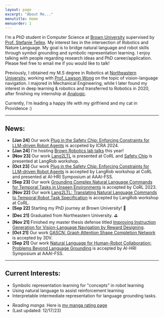 ```yaml
---
layout: page
excerpt: "About Me..."
menutitle: Home
menuorder: 1
---
```

I'm a PhD student in Computer Science at [Brown University](https://www.brown.edu/) supervised by [Prof. Stefanie Tellex](https://h2r.cs.brown.edu/people/). My interest lies in the intersection of Robotics and Nature Language. My goal is to bridge natural language and robot skills through symbol grounding and symbolic representation learning. I enjoy talking with people regarding research ideas and PhD career/application. Please feel free to email me if you would like to talk!

Previously, I obtained my M.S degree in Robotics at [Northeastern University](https://www.northeastern.edu/), working with [Prof. Lawson Wong](https://www.khoury.northeastern.edu/people/lawson-wong/) on the topic of vision-language navigation. I majored in Mechanical Engineering, while I later found my interest in deep learning & robotics and transferred to Robotics in 2020, after finishing my internship at [Analogic](https://www.analogic.com/).

<!--Prior to NEU, I recevied my B.Eng at School of Mechanical Engineering and Automation of [Northeastern University (CN)](http://english.neu.edu.cn/), advised by [Prof. Yaping Zhao](http://www.me.neu.edu.cn/2015/1105/c3344a55926/pagem.htm).-->

Currently, I'm leading a happy life with my girlfriend and my cat in Providence :)

---
## News:
- __[Jan 24]__ Our work [Plug in the Safety Chip: Enforcing Constraints for LLM-driven Robot Agents](https://arxiv.org/abs/2309.09919) is accpeted by ICRA 2024.
- __[Jan 24]__ I'm hosting [Brown Robotics lab talks](https://h2r.github.io/brown-lab-talks/) this year!
- __[Nov 23]__ Our work [Lang2LTL](https://proceedings.mlr.press/v229/liu23d.html) is presented at CoRL and [Safety Chip](https://openreview.net/forum?id=INvxF4iQ34) is presented at LangRob workshop.
- __[Oct 23]__ Our work [Plug in the Safety Chip: Enforcing Constraints for LLM-driven Robot Agents](https://openreview.net/forum?id=INvxF4iQ34) is accepted by LangRob workshop at CoRL and presented at AI-HRI Symposium at AAAI-FSS.
- __[Sep 23]__ Our work [Grounding Complex Natural Language Commands for Temporal Tasks in Unseen Environments](https://proceedings.mlr.press/v229/liu23d.html) is accepted by CoRL 2023.
- __[Nov 22]__ Our work [Lang2LTL: Translating Natural Language Commands to Temporal Robot Task Specification](https://openreview.net/forum?id=VxfjGZzrdn) is accepted by LangRob workshop at CoRL.
- __[Sep 22]__ Starting my PhD journey at Brown University! 🚀
- __[Dec 21]__ Graduated from Northeastern University. ⛳️
- __[Nov 21]__ Finished my master thesis defense titled [Improving Instruction Generation for Vision-Language Navigation by Reward Designing](https://www.proquest.com/docview/2620074733?pq-origsite=gscholar&fromopenview=true&sourcetype=Dissertations%20&%20Theses).
- __[Oct 21]__ Our work [GASCN: Graph Attention Shape Completion Network](https://ieeexplore.ieee.org/abstract/document/9665867) is accepted by 3DV.
- __[Sep 21]__ Our work [Natural Language for Human-Robot Collaboration: Problems Beyond Language Grounding](https://arxiv.org/abs/2110.04441) is accepted by AI-HRI Symposium at AAAI-FSS.

---
## Current Interests:

- Symbolic representation learning for "concepts" in robot learning
- Using natural language to assist reinforcement learning
- Interpretable intermediate representation for language grounding tasks.
<!-- - Enforcing safety guarantee in language grounding for robots. -->
<!-- - Improving the performance of instruction generator for data augmentation in vision-language navigation task.-->
<!-- - Solving the reward sparsity of reinforcement learning in the context of language generation-->
<!-- - Implementing language grounding into real-world circumstance-->
- *Reading manga.* Here is [my manga rating page](https://butternut-bagpipe-9e8.notion.site/Manga-ff90216138c54dadbd48a88221c330c1)
- (Last updated: 12/17/23)